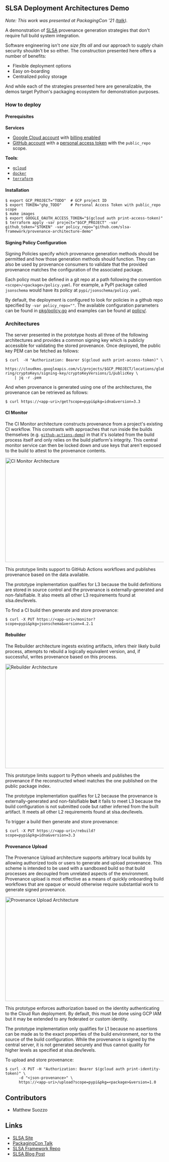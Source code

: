 ## SLSA Deployment Architectures Demo

*Note: This work was presented at PackagingCon '21
([talk](https://www.youtube.com/watch?v=J5S2hSAArOk)).*

A demonstration of [SLSA](https://slsa.dev) provenance generation strategies
that don't require full build system integration.

Software engineering isn't *one size fits all* and our approach to supply chain
security shouldn't be so either. The construction presented here offers a number
of benefits:

*   Flexible deployment options
*   Easy on-boarding
*   Centralized policy storage

And while each of the strategies presented here are generalizable, the demos
target Python's packaging ecosystem for demonstration purposes.

### How to deploy

#### Prerequisites

**Services**

*   [Google Cloud account](https://console.cloud.google.com/) with
    [billing enabled](https://cloud.google.com/billing/docs/how-to/manage-billing-account)
*   [GitHub account](https://github.com/) with a
    [personal access token](https://docs.github.com/en/authentication/keeping-your-account-and-data-secure/creating-a-personal-access-token)
    with the `public_repo` scope.

**Tools**:

*   [`gcloud`](https://cloud.google.com/sdk/docs/install)
*   [`docker`](https://docs.docker.com/get-docker/)
*   [`terraform`](https://learn.hashicorp.com/tutorials/terraform/install-cli)

#### Installation

```shell
$ export GCP_PROJECT="TODO"  # GCP project ID
$ export TOKEN="ghp_TODO"    # Personal Access Token with public_repo scope
$ make images
$ export GOOGLE_OAUTH_ACCESS_TOKEN="$(gcloud auth print-access-token)"
$ terraform apply -var project="$GCP_PROJECT" -var github_token="$TOKEN" -var policy_repo="github.com/slsa-framework/provenance-architecture-demo"
```

#### Signing Policy Configuration

Signing Policies specify which provenance generation methods should be permitted
and how those generation methods should function. They can also be used by
provenance consumers to validate that the provided provenance matches the
configuration of the associated package.

Each policy must be defined in a git repo at a path following the convention
`<scope>/<package>/policy.yaml`. For example, a PyPI package called `jsonschema`
would have its policy at `pypi/jsonschema/policy.yaml`.

By default, the deployment is configured to look for policies in a github repo
specified by `-var policy_repo=""`. The available configuration parameters can
be found in [pkg/policy.go](./pkg/policy.go) and examples can be found at
[policy/](./policy/).

### Architectures

The server presented in the prototype hosts all three of the following
architectures and provides a common signing key which is publicly accessible for
validating the stored provenance. Once deployed, the public key PEM can be
fetched as follows:

```shell
$ curl  -H "Authorization: Bearer $(gcloud auth print-access-token)" \
      https://cloudkms.googleapis.com/v1/projects/$GCP_PROJECT/locations/global/keyRings/my-ring/cryptoKeys/signing-key/cryptoKeyVersions/1/publicKey \
    | jq -r .pem
```

And when provenance is generated using one of the architectures, the provenance
can be retrieved as follows:

```shell
$ curl https://<app-uri>/get?scope=pypi&pkg=idna&version=3.3
```

#### CI Monitor

The CI Monitor architecture constructs provenance from a project's existing CI
workflow. This constrasts with approaches that run inside the builds themselves
(e.g.
[`github-actions-demo`](https://github.com/slsa-framework/github-actions-demo))
in that it's isolated from the build process itself and only relies on the build
platform's integrity. This central monitor service can then be locked down and
use keys that aren't exposed to the build to attest to the provenance contents.

<img href="./docs/images/monitor.png" alt="CI Monitor Architecture" width="887" height="332" />

This prototype limits support to GitHub Actions workflows and publishes
provenance based on the data available.

The prototype implementation qualifies for L3 because the build definitions are
stored in source control and the provenance is externally-generated and
non-falsifiable. It also meets all other L3 requirements found at
slsa.dev/levels.

To find a CI build then generate and store provenance:

```shell
$ curl -X PUT https://<app-uri>/monitor?scope=pypi&pkg=jsonschema&version=4.2.1
```

#### Rebuilder

The Rebuilder architecture ingests existing artifacts, infers their likely build
process, attempts to rebuild a logically equivalent version, and, if successful,
writes provenance based on this process.

<img href="./docs/images/rebuilder.png" alt="Rebuilder Architecture" width="887" height="332" />

This prototype limits support to Python wheels and publishes the provenance if
the reconstructed wheel matches the one published on the public package index.

The prototype implementation qualifies for L2 because the provenance is
externally-generated and non-falsifiable **but** it fails to meet L3 because the
build configuration is not submitted code but rather inferred from the built
artifact. It meets all other L2 requirements found at slsa.dev/levels.

To trigger a build then generate and store provenance:

```shell
$ curl -X PUT https://<app-uri>/rebuild?scope=pypi&pkg=idna&version=3.3
```

#### Provenance Upload

The Provenance Upload architecture supports arbitrary local builds by allowing
authorized tools or users to generate and upload provenance. This scheme is
intended to be used with a sandboxed build so that build processes are decoupled
from unrelated aspects of the environment. Provenance upload is most effective
as a means of quickly onboarding build workflows that are opaque or would
otherwise require substantial work to generate signed provenance.

<img href="./docs/images/provenance_upload.png" alt="Provenance Upload Architecture" width="887" height="332" />

This prototype enforces authorization based on the identity authenticating to
the Cloud Run deployment. By default, this must be done using GCP IAM but it may
be extended to any federated or custom identity.

The prototype implementation only qualifies for L1 because no assertions can be
made as to the exact properties of the build environment, nor to the source of
the build configuration. While the provenance is signed by the central server,
it is not generated securely and thus cannot quality for higher levels as
specified at slsa.dev/levels.

To upload and store provenance:

```shell
$ curl -X PUT -H "Authorization: Bearer $(gcloud auth print-identity-token)" \
      -d "<json-provenance>" \
      https://<app-uri>/upload?scope=pypi&pkg=<package>&version=1.0
```

## Contributors

*   Matthew Suozzo

## Links

*   [SLSA Site](https://slsa.dev)
*   [PackagingCon Talk](https://www.youtube.com/watch?v=J5S2hSAArOk)
*   [SLSA Framework Repo](https://github.com/slsa-framework/slsa)
*   [SLSA Blog Post](https://security.googleblog.com/2021/06/introducing-slsa-end-to-end-framework.html)
